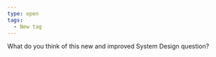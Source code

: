 ```yaml
---
type: open
tags: 
  - New tag
---
```

What do you think of this new and improved System Design question?